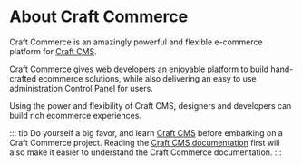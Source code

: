 # About Craft Commerce

Craft Commerce is an amazingly powerful and flexible e-commerce platform for [Craft CMS](https://craftcms.com).

Craft Commerce gives web developers an enjoyable platform to build hand-crafted ecommerce solutions, while also delivering an easy to use administration Control Panel for users.

Using the power and flexibility of Craft CMS, designers and developers can build rich ecommerce experiences.

::: tip
Do yourself a big favor, and learn [Craft CMS](https://craftcms.com/) before embarking on a Craft Commerce project.
Reading the [Craft CMS documentation](https://docs.craftcms.com/) first will also make it easier to understand the Craft Commerce documentation.
:::
